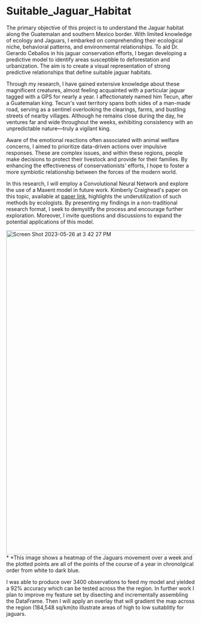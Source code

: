 # Suitable_Jaguar_Habitat



The primary objective of this project is to understand the Jaguar habitat along the Guatemalan and southern Mexico border. With limited knowledge of ecology and Jaguars, I embarked on comprehending their ecological niche, behavioral patterns, and environmental relationships. To aid Dr. Gerardo Ceballos in his jaguar conservation efforts, I began developing a predictive model to identify areas susceptible to deforestation and urbanization. The aim is to create a visual representation of strong predictive relationships that define suitable jaguar habitats.

Through my research, I have gained extensive knowledge about these magnificent creatures, almost feeling acquainted with a particular jaguar tagged with a GPS for nearly a year. I affectionately named him Tecun, after a Guatemalan king. Tecun's vast territory spans both sides of a man-made road, serving as a sentinel overlooking the clearings, farms, and bustling streets of nearby villages. Although he remains close during the day, he ventures far and wide throughout the weeks, exhibiting consistency with an unpredictable nature—truly a vigilant king.

Aware of the emotional reactions often associated with animal welfare concerns, I aimed to prioritize data-driven actions over impulsive responses. These are complex issues, and within these regions, people make decisions to protect their livestock and provide for their families. By enhancing the effectiveness of conservationists' efforts, I hope to foster a more symbiotic relationship between the forces of the modern world.

In this research, I will employ a Convolutional Neural Network and explore the use of a Maxent model in future work. Kimberly Craighead's paper on this topic, available at [paper link](https://link.springer.com/article/10.1007/s10980-021-01335-2#data-availability), highlights the underutilization of such methods by ecologists. By presenting my findings in a non-traditional research format, I seek to demystify the process and encourage further exploration. Moreover, I invite questions and discussions to expand the potential applications of this model.

<img width="865" alt="Screen Shot 2023-05-26 at 3 42 27 PM" src="https://github.com/ThomasAbeyta/Suitable_Jaguar_Habitat/assets/99691576/8c2122de-c8af-4d17-8b07-116cef38846e">
* *This image shows a heatmap of the Jaguars movement over a week and the plotted points are all of the points of the course of a year in chronolgical order from white to dark blue. 

I was able to produce over 3400 observations to feed my model and yielded a 92% accuracy which can be tested across the the region. In further work I plan to improve my feature set by disecting and incrementally assembling the DataFrame. Then I will apply an overlay that will gradient the map across the region (184,548 sq/km)to illustrate areas of high to low suitablitly for jaguars. 





